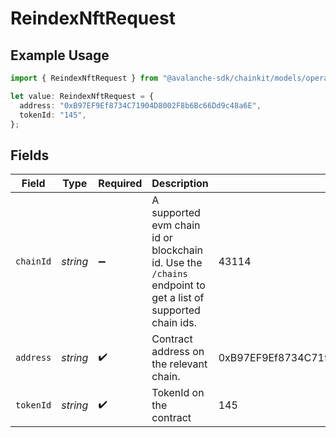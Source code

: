 # ReindexNftRequest

## Example Usage

```typescript
import { ReindexNftRequest } from "@avalanche-sdk/chainkit/models/operations";

let value: ReindexNftRequest = {
  address: "0xB97EF9Ef8734C71904D8002F8b6Bc66Dd9c48a6E",
  tokenId: "145",
};
```

## Fields

| Field                                                                                                       | Type                                                                                                        | Required                                                                                                    | Description                                                                                                 | Example                                                                                                     |
| ----------------------------------------------------------------------------------------------------------- | ----------------------------------------------------------------------------------------------------------- | ----------------------------------------------------------------------------------------------------------- | ----------------------------------------------------------------------------------------------------------- | ----------------------------------------------------------------------------------------------------------- |
| `chainId`                                                                                                   | *string*                                                                                                    | :heavy_minus_sign:                                                                                          | A supported evm chain id or blockchain id. Use the `/chains` endpoint to get a list of supported chain ids. | 43114                                                                                                       |
| `address`                                                                                                   | *string*                                                                                                    | :heavy_check_mark:                                                                                          | Contract address on the relevant chain.                                                                     | 0xB97EF9Ef8734C71904D8002F8b6Bc66Dd9c48a6E                                                                  |
| `tokenId`                                                                                                   | *string*                                                                                                    | :heavy_check_mark:                                                                                          | TokenId on the contract                                                                                     | 145                                                                                                         |